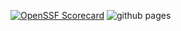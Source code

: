 [![OpenSSF Scorecard](https://api.securityscorecards.dev/projects/github.com/{boydj}/{blog}/badge)](https://api.securityscorecards.dev/projects/github.com/{boydj}/{blog}) ![github pages](https://github.com/boydj/blog/workflows/github%20pages/badge.svg)
